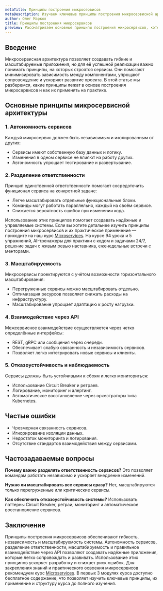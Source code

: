 ```yaml
---
metaTitle: Принципы построения микросервисов
metaDescription: Изучаем ключевые принципы построения микросервисной архитектуры, включая модульность, независимость сервисов и масштабируемость
author: Олег Марков
title: Принципы построения микросервисов
preview: Рассматриваем основные принципы построения микросервисов, которые обеспечивают гибкость, независимость и масштабируемость системы
---
```


## Введение

Микросервисная архитектура позволяет создавать гибкие и масштабируемые приложения, но для её успешной реализации важно понимать принципы, на которых строятся сервисы. Они помогают минимизировать зависимость между компонентами, упрощают сопровождение и ускоряют развитие проекта.
В этой статье мы разберемся, какие принципы лежат в основе построения микросервисов и как их применять на практике.

## Основные принципы микросервисной архитектуры

### 1. Автономность сервисов

Каждый микросервис должен быть независимым и изолированным от других:

* Сервисы имеют собственную базу данных и логику.
* Изменения в одном сервисе не влияют на работу других.
* Автономность упрощает тестирование и развертывание.

### 2. Разделение ответственности

Принцип единственной ответственности помогает сосредоточить функционал сервиса на конкретной задаче:

* Легче масштабировать отдельные функциональные блоки.
* Команды могут работать параллельно, каждый на своём сервисе.
* Снижается вероятность ошибок при изменении кода.

Использование этих принципов помогает создавать надёжные и управляемые системы. Если вы хотите детальнее изучить принципы построения микросервисов и их практическое применение — приходите на наш курс [Microservices](https://purpleschool.ru/course/microservices?utm_source=knowledgebase&utm_medium=article&utm_campaign=Printsipy_postroeniya_mikrosistem). На курсе 94 урока и 5 упражнений, AI-тренажеры для практики с кодом и задачами 24/7, решение задач с живым ревью наставника, еженедельные встречи с менторами.

### 3. Масштабируемость

Микросервисы проектируются с учётом возможности горизонтального масштабирования:

* Перегруженные сервисы можно масштабировать отдельно.
* Оптимизация ресурсов позволяет снижать расходы на инфраструктуру.
* Масштабирование упрощает адаптацию к росту нагрузки.

### 4. Взаимодействие через API

Межсервисное взаимодействие осуществляется через четко определённые интерфейсы:

* REST, gRPC или сообщения через очереди.
* Обеспечивает слабую связанность и независимость сервисов.
* Позволяет легко интегрировать новые сервисы и клиенты.

### 5. Отказоустойчивость и наблюдаемость

Сервисы должны быть устойчивыми к сбоям и легко мониториться:

* Использование Circuit Breaker и ретраев.
* Логирование, мониторинг и алертинг.
* Автоматическое восстановление через оркестраторы типа Kubernetes.

## Частые ошибки

* Чрезмерная связанность сервисов.
* Игнорирование изоляции данных.
* Недостаток мониторинга и логирования.
* Отсутствие стандартов взаимодействия между сервисами.

## Частозадаваемые вопросы

**Почему важно разделять ответственность сервисов?**
Это позволяет командам работать независимо и ускоряет внедрение изменений.

**Нужно ли масштабировать все сервисы сразу?**
Нет, масштабируются только перегруженные или критические сервисы.

**Как обеспечить отказоустойчивость системы?**
Использовать паттерны Circuit Breaker, ретраи, мониторинг и автоматическое восстановление сервисов.

## Заключение

Принципы построения микросервисов обеспечивают гибкость, независимость и масштабируемость системы. Автономность сервисов, разделение ответственности, масштабируемость и правильное взаимодействие через API позволяют создавать надёжные приложения, которые легко сопровождать и развивать.
Использование этих принципов ускоряет разработку и снижает риск ошибок. Для закрепления знаний и практического освоения микросервисов рекомендуем курс [Microservices](https://purpleschool.ru/course/microservices?utm_source=knowledgebase&utm_medium=article&utm_campaign=Printsipy_postroeniya_mikrosistem).
В первых 3 модулях курса доступно бесплатное содержание, что позволяет изучить ключевые принципы, их применение и структуру курса до полного изучения.
